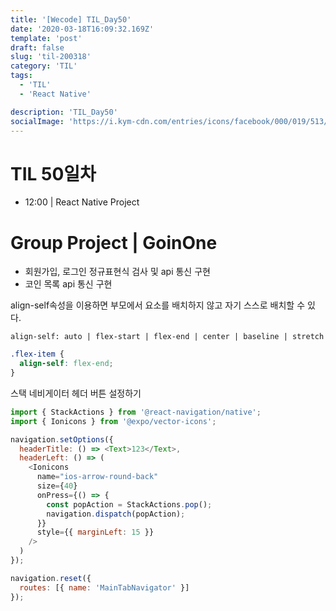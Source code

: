 ```yaml
---
title: '[Wecode] TIL_Day50'
date: '2020-03-18T16:09:32.169Z'
template: 'post'
draft: false
slug: 'til-200318'
category: 'TIL'
tags:
  - 'TIL'
  - 'React Native'

description: 'TIL_Day50'
socialImage: 'https://i.kym-cdn.com/entries/icons/facebook/000/019/513/til.jpg'
---
```


# TIL 50일차

- 12:00 | React Native Project

# Group Project | GoinOne

- 회원가입, 로그인 정규표현식 검사 및 api 통신 구현
- 코인 목록 api 통신 구현

align-self속성을 이용하면 부모에서 요소를 배치하지 않고 자기 스스로 배치할 수 있다.

```
align-self: auto | flex-start | flex-end | center | baseline | stretch
```

```css
.flex-item {
  align-self: flex-end;
}
```

스택 네비게이터 헤더 버튼 설정하기

```js
import { StackActions } from '@react-navigation/native';
import { Ionicons } from '@expo/vector-icons';

navigation.setOptions({
  headerTitle: () => <Text>123</Text>,
  headerLeft: () => (
    <Ionicons
      name="ios-arrow-round-back"
      size={40}
      onPress={() => {
        const popAction = StackActions.pop();
        navigation.dispatch(popAction);
      }}
      style={{ marginLeft: 15 }}
    />
  )
});
```

```js
navigation.reset({
  routes: [{ name: 'MainTabNavigator' }]
});
```
